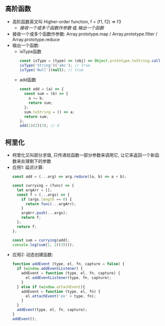 ## 高阶函数
- 高阶函数英文叫 Higher-order function, f = (f1, f2) => f3
  - *接收一个或多个函数作参数* 或 *输出一个函数*
- 接收一个或多个函数作参数: Array.prototype.map / Array.prototype.filter / Array.prototype.reduce
- 输出一个函数:
  - isType函数
    ```js
    const isType = (type) => (obj) => Object.prototype.toString.call(obj) == '[object ' + type + ']';
    isType('String')('abc'); // true
    isType('Null')(null); // true
    ```
  - add函数
    ```js
    const add = (a) => {
      const sum = (b) => {
        a += b;
        return sum;
      };
      sum.toString = () => a;
      return sum;
    };
    add(1)(2)(3); // 6
    ```

## 柯里化
- 柯里化又叫部分求值, 只传递给函数一部分参数来调用它, 让它来返回一个新函数来处理剩下的参数
- 应用1: 延迟计算:
  ```js
  const add = (...arg) => arg.reduce((a, b) => a + b);

  const currying = (func) => {
    let argArr = [];
    const f = (...args) => {
      if (args.length == 0) {
        return func(...argArr);
      }
      argArr.push(...args);
      return f;
    };
    return f;
  };

  const sum = currying(add);
  console.log(sum(1, 2)(3)());
  ```
- 应用2: 动态创建函数:
  ```js
  function addEvent (type, el, fn, capture = false) {
    if (window.addEventListener) {
      addEvent = function (type, el, fn, capture) {
        el.addEventListener(type, fn, capture);
      }
    } else if (window.attachEvent){
      addEvent = function (type, el, fn) {
        el.attachEvent('on' + type, fn);
      }
    }
    addEvent(type, el, fn, capture);
  }
  addEvent();
  ```